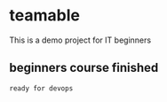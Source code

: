 # teamable
This is a demo project for IT beginners

## beginners course finished

    ready for devops
